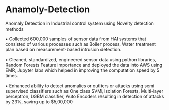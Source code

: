 # Anamoly-Detection
Anomaly Detection in Industrial control system using Novelty detection methods

• Collected 600,000 samples of sensor data from HAI systems that consisted of various processes such as Boiler process, Water 
treatment plan based on measurement-based intrusion detection. 

• Cleaned, standardized, engineered sensor data using python libraries, Random Forests Feature importance and deployed the 
data into AWS using EMR, Jupyter labs which helped in improving the computation speed by 5 times.

• Enhanced ability to detect anomalies or outliers or attacks using semi supervised classifiers such as One class SVM, Isolation 
Forests, Multi-layer perceptron, LGBM classifier, Auto Encoders resulting in detection of attacks by 23%, saving up to $5,00,000
